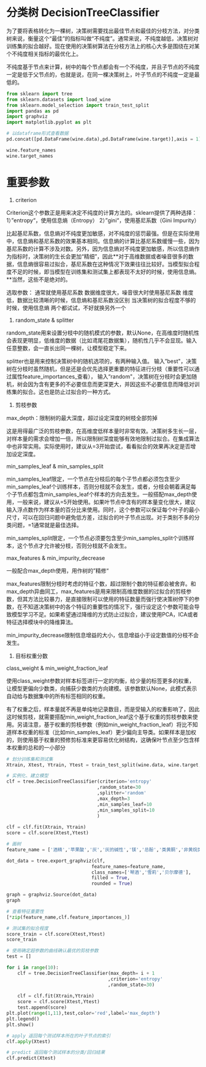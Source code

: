 # 分类树 DecisionTreeClassifier

为了要将表格转化为一棵树，决策树需要找出最佳节点和最佳的分枝方法，对分类树来说，衡量这个“最佳”的指标叫做“不纯度”。通常来说，不纯度越低，决策树对训练集的拟合越好。现在使用的决策树算法在分枝方法上的核心大多是围绕在对某个不纯度相关指标的最优化上。

不纯度基于节点来计算，树中的每个节点都会有一个不纯度，并且子节点的不纯度一定是低于父节点的，也就是说，在同一棵决策树上，叶子节点的不纯度一定是最低的。

```python
from sklearn import tree
from sklearn.datasets import load_wine
from sklearn.model_selection import train_test_split
import pandas as pd
import graphviz
import matplotlib.pyplot as plt

# 以dataframe形式查看数据
pd.concat([pd.DataFrame(wine.data),pd.DataFrame(wine.target)],axis = 1)

wine.feature_names
wine.target_names
```

# 重要参数

1. criterion

Criterion这个参数正是用来决定不纯度的计算方法的。sklearn提供了两种选择：
1）”entropy“，使用信息熵（Entropy）
2）”gini“，使用基尼系数（Gini Impurity）

比起基尼系数，信息熵对不纯度更加敏感，对不纯度的惩罚最强。但是在实际使用中，信息熵和基尼系数的效果基本相同。信息熵的计算比基尼系数缓慢一些，因为基尼系数的计算不涉及对数。另外，因为信息熵对不纯度更加敏感，所以信息熵作为指标时，决策树的生长会更加“精细”，因此**对于高维数据或者噪音很多的数据，信息熵很容易过拟合，基尼系数在这种情况下效果往往比较好。当模型拟合程度不足的时候，即当模型在训练集和测试集上都表现不太好的时候，使用信息熵。**当然，这些不是绝对的。

选取参数：
通常就使用基尼系数
数据维度很大，噪音很大时使用基尼系数
维度低，数据比较清晰的时候，信息熵和基尼系数没区别
当决策树的拟合程度不够的时候，使用信息熵
两个都试试，不好就换另外一个

1. random_state & splitter

random_state用来设置分枝中的随机模式的参数，默认None，在高维度时随机性会表现更明显，低维度的数据（比如鸢尾花数据集），随机性几乎不会显现。输入任意整数，会一直长出同一棵树，让模型稳定下来。

splitter也是用来控制决策树中的随机选项的，有两种输入值。
输入”best"，决策树在分枝时虽然随机，但是还是会优先选择更重要的特征进行分枝（重要性可以通过属性feature_importances_查看），
输入“random"，决策树在分枝时会更加随机，树会因为含有更多的不必要信息而更深更大，并因这些不必要信息而降低对训练集的拟合。这也是防止过拟合的一种方式。

1. 剪枝参数

max_depth：限制树的最大深度，超过设定深度的树枝全部剪掉

这是用得最广泛的剪枝参数，在高维度低样本量时非常有效。决策树多生长一层，对样本量的需求会增加一倍，所以限制树深度能够有效地限制过拟合。在集成算法中也非常实用。实际使用时，建议从=3开始尝试，看看拟合的效果再决定是否增加设定深度。

min_samples_leaf & min_samples_split

min_samples_leaf限定，一个节点在分枝后的每个子节点都必须包含至少min_samples_leaf个训练样本，否则分枝就不会发生，或者，分枝会朝着满足每个子节点都包含min_samples_leaf个样本的方向去发生。一般搭配max_depth使用，一般来说，建议从=5开始使用。如果叶节点中含有的样本量变化很大，建议输入浮点数作为样本量的百分比来使用。同时，这个参数可以保证每个叶子的最小尺寸，可以在回归问题中避免低方差，过拟合的叶子节点出现。对于类别不多的分类问题，=1通常就是最佳选择。

min_samples_split限定，一个节点必须要包含至少min_samples_split个训练样本，这个节点才允许被分枝，否则分枝就不会发生。

max_features & min_impurity_decrease

一般配合max_depth使用，用作树的”精修“

max_features限制分枝时考虑的特征个数，超过限制个数的特征都会被舍弃。和max_depth异曲同工，max_features是用来限制高维度数据的过拟合的剪枝参数，但其方法比较暴力，是直接限制可以使用的特征数量而强行使决策树停下的参数，在不知道决策树中的各个特征的重要性的情况下，强行设定这个参数可能会导致模型学习不足。如果希望通过降维的方式防止过拟合，建议使用PCA，ICA或者特征选择模块中的降维算法。

min_impurity_decrease限制信息增益的大小，信息增益小于设定数值的分枝不会发生。

1. 目标权重分数

class_weight & min_weight_fraction_leaf

使用class_weight参数对样本标签进行一定的均衡，给少量的标签更多的权重，让模型更偏向少数类，向捕获少数类的方向建模。该参数默认None，此模式表示自动给与数据集中的所有标签相同的权重。

有了权重之后，样本量就不再是单纯地记录数目，而是受输入的权重影响了，因此这时候剪枝，就需要搭配min_weight_fraction_leaf这个基于权重的剪枝参数来使用。另请注意，基于权重的剪枝参数（例如min_weight_fraction_leaf）将比不知道样本权重的标准（比如min_samples_leaf）更少偏向主导类。如果样本是加权的，则使用基于权重的预修剪标准来更容易优化树结构，这确保叶节点至少包含样本权重的总和的一小部分

```python
# 划分训练集和测试集
Xtrain, Xtest, Ytrain, Ytest = train_test_split(wine.data, wine.target,test_size=0.3)

# 实例化、建立模型
clf = tree.DecisionTreeClassifier(criterion='entropy'
                                 ,random_state=30 
                                 ,splitter='random'
                                 ,max_depth=3 
                                 ,min_samples_leaf=10 
                                 ,min_samples_split=10 
                                 ) 
                                  
clf = clf.fit(Xtrain, Ytrain)
score = clf.score(Xtest,Ytest)

# 画树
feature_name = ['酒精','苹果酸','灰','灰的碱性','镁','总酚','类黄酮','非黄烷类酚类','花青素','颜色强度','色调','od280/od315稀释葡萄酒','脯氨酸']

dot_data = tree.export_graphviz(clf,
                               feature_names=feature_name,
                               class_names=['琴酒','雪莉','贝尔摩德'],
                               filled = True,
                               rounded = True)

graph = graphviz.Source(dot_data)
graph

# 查看特征重要性
[*zip(feature_name,clf.feature_importances_)]

# 测试集的拟合程度
score_train = clf.score(Xtest,Ytest)
score_train

# 使用确定超参数的曲线确认最优的剪枝参数
test = []

for i in range(10):
    clf = tree.DecisionTreeClassifier(max_depth= i + 1
                                     ,criterion='entropy'
                                     ,random_state=30)
    
    clf = clf.fit(Xtrain,Ytrain)
    score = clf.score(Xtest,Ytest)
    test.append(score)
plt.plot(range(1,11),test,color='red',label='max_depth')
plt.legend()
plt.show()

# apply 返回每个测试样本所在的叶子节点的索引
clf.apply(Xtest)

# predict 返回每个测试样本的分类/回归结果
clf.predict(Xtest)
```